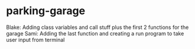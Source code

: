 # parking-garage
Blake: Adding class variables and call stuff plus the first 2 functions for the garage
Sami: Adding the last function and creating a run program to take user input from terminal
